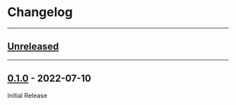 # Changelog

---
## [Unreleased]


---
## [0.1.0] - 2022-07-10
Initial Release


[Unreleased]: https://github.com/epbuennig/snaplog/compare/v0.1.0...master
[0.1.0]: https://github.com/epbuennig/snaplog/compare/master...v0.1.0
